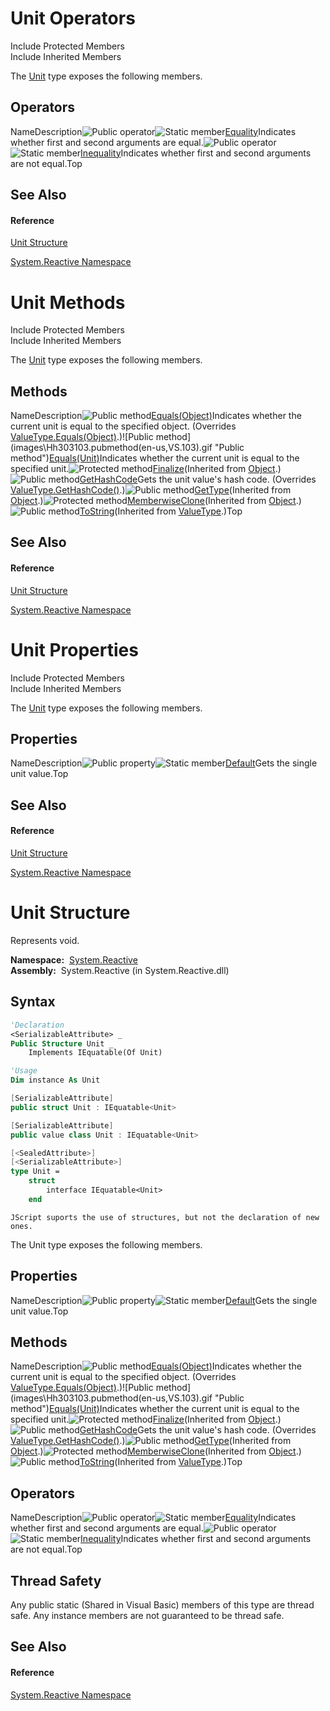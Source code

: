# Unit Operators

Include Protected Members  
Include Inherited Members

The [Unit](Unit\Unit.md) type exposes the following members.

## Operators

NameDescription![Public operator](images\Hh229204.puboperator(en-us,VS.103).gif "Public operator")![Static member](images\Hh244319.static(en-us,VS.103).gif "Static member")[Equality](https://msdn.microsoft.com/en-us/library/m:system.reactive.unit.op_equality(system.reactive.unit%2csystem.reactive.unit)(v=VS.103))Indicates whether first and second arguments are equal.![Public operator](images\Hh229204.puboperator(en-us,VS.103).gif "Public operator")![Static member](images\Hh244319.static(en-us,VS.103).gif "Static member")[Inequality](https://msdn.microsoft.com/en-us/library/m:system.reactive.unit.op_inequality(system.reactive.unit%2csystem.reactive.unit)(v=VS.103))Indicates whether first and second arguments are not equal.Top

## See Also

#### Reference

[Unit Structure](Unit\Unit.md)

[System.Reactive Namespace](System.Reactive\System.Reactive.md)

# Unit Methods

Include Protected Members  
Include Inherited Members

The [Unit](Unit\Unit.md) type exposes the following members.

## Methods

NameDescription![Public method](images\Hh303103.pubmethod(en-us,VS.103).gif "Public method")[Equals(Object)](https://msdn.microsoft.com/en-us/library/m:system.reactive.unit.equals(system.object)(v=VS.103))Indicates whether the current unit is equal to the specified object. (Overrides [ValueType.Equals(Object)](https://msdn.microsoft.com/en-us/library/m:system.valuetype.equals(system.object)(v=VS.103)).)![Public method](images\Hh303103.pubmethod(en-us,VS.103).gif "Public method")[Equals(Unit)](https://msdn.microsoft.com/en-us/library/m:system.reactive.unit.equals(system.reactive.unit)(v=VS.103))Indicates whether the current unit is equal to the specified unit.![Protected method](images\Hh303103.protmethod(en-us,VS.103).gif "Protected method")[Finalize](https://msdn.microsoft.com/en-us/library/4k87zsw7)(Inherited from [Object](https://msdn.microsoft.com/en-us/library/e5kfa45b).)![Public method](images\Hh303103.pubmethod(en-us,VS.103).gif "Public method")[GetHashCode](GetHashCode\Unit.GetHashCode.md)Gets the unit value's hash code. (Overrides [ValueType.GetHashCode()](https://msdn.microsoft.com/en-us/library/y3509fc2).)![Public method](images\Hh303103.pubmethod(en-us,VS.103).gif "Public method")[GetType](https://msdn.microsoft.com/en-us/library/dfwy45w9)(Inherited from [Object](https://msdn.microsoft.com/en-us/library/e5kfa45b).)![Protected method](images\Hh303103.protmethod(en-us,VS.103).gif "Protected method")[MemberwiseClone](https://msdn.microsoft.com/en-us/library/57ctke0a)(Inherited from [Object](https://msdn.microsoft.com/en-us/library/e5kfa45b).)![Public method](images\Hh303103.pubmethod(en-us,VS.103).gif "Public method")[ToString](https://msdn.microsoft.com/en-us/library/wb77sz3h)(Inherited from [ValueType](https://msdn.microsoft.com/en-us/library/aey3s293).)Top

## See Also

#### Reference

[Unit Structure](Unit\Unit.md)

[System.Reactive Namespace](System.Reactive\System.Reactive.md)

# Unit Properties

Include Protected Members  
Include Inherited Members

The [Unit](Unit\Unit.md) type exposes the following members.

## Properties

NameDescription![Public property](images\Hh211972.pubproperty(en-us,VS.103).gif "Public property")![Static member](images\Hh244319.static(en-us,VS.103).gif "Static member")[Default](Default\Unit.Default.md)Gets the single unit value.Top

## See Also

#### Reference

[Unit Structure](Unit\Unit.md)

[System.Reactive Namespace](System.Reactive\System.Reactive.md)

# Unit Structure

Represents void.

**Namespace:**  [System.Reactive](System.Reactive\System.Reactive.md)  
**Assembly:**  System.Reactive (in System.Reactive.dll)

## Syntax

```vb
'Declaration
<SerializableAttribute> _
Public Structure Unit _
    Implements IEquatable(Of Unit)
```

```vb
'Usage
Dim instance As Unit
```

```csharp
[SerializableAttribute]
public struct Unit : IEquatable<Unit>
```

```c++
[SerializableAttribute]
public value class Unit : IEquatable<Unit>
```

```fsharp
[<SealedAttribute>]
[<SerializableAttribute>]
type Unit =  
    struct
        interface IEquatable<Unit>
    end
```

```jscript
JScript suports the use of structures, but not the declaration of new ones.
```

The Unit type exposes the following members.

## Properties

NameDescription![Public property](images\Hh211972.pubproperty(en-us,VS.103).gif "Public property")![Static member](images\Hh244319.static(en-us,VS.103).gif "Static member")[Default](Default\Unit.Default.md)Gets the single unit value.Top

## Methods

NameDescription![Public method](images\Hh303103.pubmethod(en-us,VS.103).gif "Public method")[Equals(Object)](https://msdn.microsoft.com/en-us/library/m:system.reactive.unit.equals(system.object)(v=VS.103))Indicates whether the current unit is equal to the specified object. (Overrides [ValueType.Equals(Object)](https://msdn.microsoft.com/en-us/library/m:system.valuetype.equals(system.object)(v=VS.103)).)![Public method](images\Hh303103.pubmethod(en-us,VS.103).gif "Public method")[Equals(Unit)](https://msdn.microsoft.com/en-us/library/m:system.reactive.unit.equals(system.reactive.unit)(v=VS.103))Indicates whether the current unit is equal to the specified unit.![Protected method](images\Hh303103.protmethod(en-us,VS.103).gif "Protected method")[Finalize](https://msdn.microsoft.com/en-us/library/4k87zsw7)(Inherited from [Object](https://msdn.microsoft.com/en-us/library/e5kfa45b).)![Public method](images\Hh303103.pubmethod(en-us,VS.103).gif "Public method")[GetHashCode](GetHashCode\Unit.GetHashCode.md)Gets the unit value's hash code. (Overrides [ValueType.GetHashCode()](https://msdn.microsoft.com/en-us/library/y3509fc2).)![Public method](images\Hh303103.pubmethod(en-us,VS.103).gif "Public method")[GetType](https://msdn.microsoft.com/en-us/library/dfwy45w9)(Inherited from [Object](https://msdn.microsoft.com/en-us/library/e5kfa45b).)![Protected method](images\Hh303103.protmethod(en-us,VS.103).gif "Protected method")[MemberwiseClone](https://msdn.microsoft.com/en-us/library/57ctke0a)(Inherited from [Object](https://msdn.microsoft.com/en-us/library/e5kfa45b).)![Public method](images\Hh303103.pubmethod(en-us,VS.103).gif "Public method")[ToString](https://msdn.microsoft.com/en-us/library/wb77sz3h)(Inherited from [ValueType](https://msdn.microsoft.com/en-us/library/aey3s293).)Top

## Operators

NameDescription![Public operator](images\Hh229204.puboperator(en-us,VS.103).gif "Public operator")![Static member](images\Hh244319.static(en-us,VS.103).gif "Static member")[Equality](https://msdn.microsoft.com/en-us/library/m:system.reactive.unit.op_equality(system.reactive.unit%2csystem.reactive.unit)(v=VS.103))Indicates whether first and second arguments are equal.![Public operator](images\Hh229204.puboperator(en-us,VS.103).gif "Public operator")![Static member](images\Hh244319.static(en-us,VS.103).gif "Static member")[Inequality](https://msdn.microsoft.com/en-us/library/m:system.reactive.unit.op_inequality(system.reactive.unit%2csystem.reactive.unit)(v=VS.103))Indicates whether first and second arguments are not equal.Top

## Thread Safety

Any public static (Shared in Visual Basic) members of this type are thread safe. Any instance members are not guaranteed to be thread safe.

## See Also

#### Reference

[System.Reactive Namespace](System.Reactive\System.Reactive.md)
